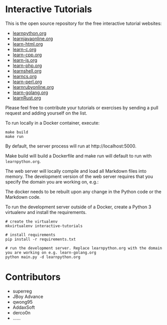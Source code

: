 Interactive Tutorials
=====================

This is the open source repository for the free interactive tutorial websites:

* [learnpython.org](https://www.learnpython.org)
* [learnjavaonline.org](https://www.learnjavaonline.org)
* [learn-html.org](https://www.learn-html.org)
* [learn-c.org](https://www.learn-c.org)
* [learn-cpp.org](https://www.learn-cpp.org)
* [learn-js.org](https://www.learn-js.org)
* [learn-php.org](https://www.learn-php.org)
* [learnshell.org](https://www.learnshell.org)
* [learncs.org](https://www.learncs.org)
* [learn-perl.org](https://www.learn-perl.org)
* [learnrubyonline.org](https://www.learnrubyonline.org)
* [learn-golang.org](https://www.learn-golang.org)
* [learnRust.org](https://learnRust.org)

Please feel free to contribute your tutorials or exercises by sending a pull request and adding yourself on the list.

To run locally in a Docker container, execute:

    make build
    make run   

By default, the server process will run at http://localhost:5000.

Make build will build a Dockerfile and make run will default to run with `learnpython.org`.

The web server will locally compile and load all Markdown files into memory. The development version of the web server
requires that you specify the domain you are working on, e.g.:

The docker needs to be rebuilt upon any change in the Python code or the Markdown code.

To run the development server outside of a Docker, create a Python 3 virtualenv and install the requirements. 

    # create the virtualenv
    mkvirtualenv interactive-tutorials
    
    # install requirements
    pip install -r requirements.txt
    
    # run the development server. Replace learnpython.org with the domain you are working on e.g. learn-golang.org
    python main.py -d learnpython.org
    


Contributors
============
- superreg
- JBoy Advance
- qwong95
- AddaxSoft
- derco0n
- ...<perhaps you>...
